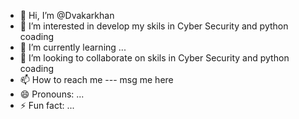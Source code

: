 - 👋 Hi, I’m @Dvakarkhan
- 👀 I’m interested in develop my skils in Cyber Security and python coading 
- 🌱 I’m currently learning ...
- 💞️ I’m looking to collaborate on skils in Cyber Security and python coading 
- 📫 How to reach me --- msg me here
- 😄 Pronouns: ...
- ⚡ Fun fact: ...

<!---
Dvakarkhan/Dvakarkhan is a ✨ special ✨ repository because its `README.md` (this file) appears on your GitHub profile.
You can click the Preview link to take a look at your changes.
--->
